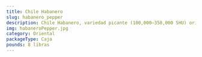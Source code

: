 ```yaml
---
title: Chile Habanero
slug: habanero_pepper
description: Chile Habanero, variedad picante (100,000–350,000 SHU) originaria de Centroamérica, con un sabor dulce y frutal que contrasta su intenso fuego. Esencial en salsas picantes, moles, y platos caribeños/mexicanos. Cuenta con compuestos antiinflamatorios y antioxidantes, clave en tendencias alimentarias que buscan funcionalidad y sabor.
img: habaneroPepper.jpg
category: Oriental
packageType: Caja
pounds: 8 libras
---
```

